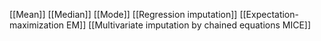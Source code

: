 [[Mean]]
[[Median]]
[[Mode]]
[[Regression imputation]]
[[Expectation-maximization EM]]
[[Multivariate imputation by chained equations MICE]]
